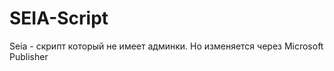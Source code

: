 SEIA-Script
===========

Seia - скрипт который не имеет админки. Но изменяется через Microsoft Publisher
